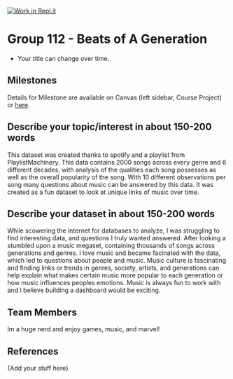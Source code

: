 [![Work in Repl.it](https://classroom.github.com/assets/work-in-replit-14baed9a392b3a25080506f3b7b6d57f295ec2978f6f33ec97e36a161684cbe9.svg)](https://classroom.github.com/online_ide?assignment_repo_id=313348&assignment_repo_type=GroupAssignmentRepo)
# Group 112 - Beats of A Generation

- Your title can change over time.

## Milestones

Details for Milestone are available on Canvas (left sidebar, Course Project) or [here](https://firas.moosvi.com/courses/data301/project/milestone01.html).

## Describe your topic/interest in about 150-200 words

This dataset was created thanks to spotify and a playlist from PlaylistMachinery. This data contains 2000 songs across every genre and 6 different decades, with analysis of the qualities each song possesses as well as the overall popularity of the song. With 10 different observations per song many questions about music can be answered by this data. It was created as a fun dataset to look at unique links of music over time.
## Describe your dataset in about 150-200 words

While scowering the internet for databases to analyze, I was struggling to find interesting data, and questions I truly wanted answered. After looking a stumbled upon a music megaset, containing thousands of songs across generations and genres. I love music and became facinated with the data, which led to questions about people and music. Music culture is fascinating and finding links or trends in genres, society, artists, and generations can help explain what makes certain music more popular to each generation or how music influences peoples emotions. Music is always fun to work with and I believe building a dashboard would be exciting. 

## Team Members

Im a huge nerd and enjoy games, music, and marvel!

## References

{Add your stuff here}
